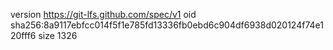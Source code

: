 version https://git-lfs.github.com/spec/v1
oid sha256:8a9117ebfcc014f5f1e785fd13336fb0ebd6c904df6938d020124f74e120fff6
size 1326
